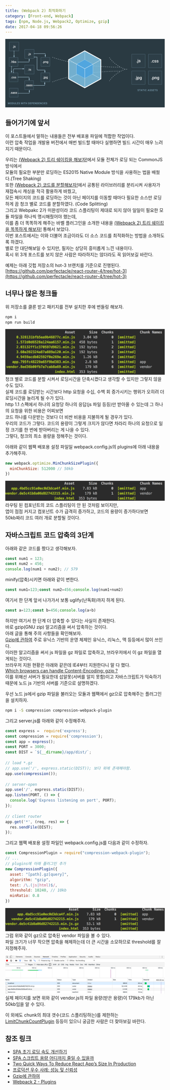 ```yaml
---
title: (Webpack 2) 최적화하기
category: [Front-end, Webpack]
tags: [npm, Node.js, Webpack2, Optimize, gzip]
date: 2017-04-18 09:56:26
---
```


![](/images/webpack2-optimize/thumb.png)

## 들어가기에 앞서
이 포스트들에서 말하는 내용들은 전부 배포용 파일에 적합한 작업이다.  
이런 압축 작업을 개발용 버전에서 매번 빌드할 때마다 실행하면 빌드 시간이 매우 느려지기 때문이다.

우리는 [(Webpack 2) 트리 쉐이킹을 해보자!](/2017/03/12/webpack2-tree-shaking/)에서 모듈 전체가 로딩 되는 CommonJS 방식에서  
모듈의 필요한 부분만 로딩하는 ES2015 Native Module 방식을 사용하는 법을 배웠다.(Tree Shaking)  
또한 [(Webpack 2) 코드를 분할해보자!](/2017/03/13/webpack2-code-splitting/)에서 공통된 라이브러리를 분리시켜 사용자가 재접속시 캐싱을 적극 활용하게 바꿨고,  
모든 페이지의 코드를 로딩하는 것이 아닌 페이지를 이동할 때마다 필요한 소스만 로딩하게 끔 청크 별로 코드를 분할하였다. (Code Splitting)  
그리고 Webpakc 2가 미완성이라 코드 스플리팅이 제대로 되지 않아 일일이 필요한 모듈 파일을 하나씩 명시해줬어야 했는데,  
이를 좀 더 똑똑하게 해주는 바벨 플러그인을 소개한 내용을 [(Webpack 2) 트리 쉐이킹을 똑똑하게 해보자!](/2017/04/12/webpack2-smart-tree-shaking/) 통해서 보았다.  
이번 포스트에서는 이와 더불어 조금이라도 더 소스 코드를 최적화하는 방법을 소개하도록 하겠다.  
별로 안 대단해보일 수 있지만, 필자는 상당히 흥미롭게 느낀 내용이다.  
혹시 위 3개 포스트를 보지 않은 사람은 따라하지는 않더라도 꼭 읽어보길 바란다.  

예제는 아래 깃헙 저장소의 hot-3 브랜치를 기준으로 진행된다.
[https://github.com/perfectacle/react-router-4/tree/hot-3](https://github.com/perfectacle/react-router-4/tree/hot-3)

## 너무나 많은 청크들
위 저장소를 클론 받고 패키지를 전부 설치한 후에 번들링 해보자.  
```bash
npm i
npm run build
```

![지금은 컴포넌트(페이지라고 생각)가 적어서 그렇지만 수백 개가 된다면 청크도 수백 개가 될 것이다](/images/webpack2-optimize/a-lot-chunks.png)  
청크 별로 코드를 분할 시켜서 로딩시간을 단축시켰다고 생각할 수 있지만 그렇지 않을 수도 있다.  
실제 코드를 로딩받는 시간보다 http 요청을 수십, 수백 회 증가시키는 행위가 오히려 더 로딩시간을 늘리게 될 수가 있다.  
http 1.1 스펙에서 하나의 요청당 하나의 응답(js 파일 등등)만 받아올 수 있는데 그 하나의 요청을 위한 비용은 어찌보면  
코드 하나를 다운받는 것보다 더 비싼 비용을 지불하게 될 경우가 있다.  
우리의 코드가 그렇다. 코드의 용량이 그렇게 크지가 않다면 차라리 하나의 요청으로 일정 크기를 한 번에 받아버리는 게 나을 수 있다.  
그렇다, 청크의 최소 용량을 정해주는 것이다.

아래와 같이 웹팩 배포용 설정 파일일 webpack.config.js의 plugins에 아래 내용을 추가해주자.  
```javascript
new webpack.optimize.MinChunkSizePlugin({
  minChunkSize: 512000 // 50kb
})
```
![라이브러리 청크 빼고는 코드 스플리팅이 되지 않았다.](/images/webpack2-optimize/min-chunks.png)  
라우팅 된 컴포넌트의 코드 스플리팅이 안 된 것처럼 보이지만,  
앱이 점점 커지고 컴포넌트 수가 급격히 증가하고, 코드의 용량이 증가하다보면  
50kb짜리 코드 여러 개로 분할될 것이다.

## 자바스크립트 코드 압축의 3단계
아래와 같은 코드를 짰다고 생각해보자.  
```javascript
const num1 = 123;
const num2 = 456;
console.log(num1 + num2); // 579
```

minify(압축)시키면 아래와 같이 변한다.
```javascript
const num1=123;const num2=456;console.log(num1+num2)
```

여기서 한 단계 앞서 나가가서 보통 uglify(난독화)까지 하게 된다.
```javascript
const a=123;const b=456;console.log(a+b)
```

하지만 여기서 한 단계 더 압축할 수 있다는 사실이 존재한다.  
바로 gzip(GNU zip) 알고리즘을 써서 압축하는 것이다.  
아래 글을 통해 주의 사항들을 확인해보자.  
[Gzip에 관하여](https://vnthf.github.io/blog/Front-Gzip%EC%97%90-%EA%B4%80%ED%95%98%EC%97%AC/)
주로 유닉스 기반의 운영 체제인 유닉스, 리눅스, 맥 등등에서 많이 쓰인다.  
이러한 알고리즘을 써서 js 파일을 gz 파일로 압축하고, 브라우저에서 이 gz 파일을 열게되는 것이다.  
브라우저 지원 현황은 아래와 같은데 IE4부터 지원한다니 말 다 했다.  
[Which browsers can handle Content-Encoding: gzip ?](http://schroepl.net/projekte/mod_gzip/browser.htm)  
이를 위해선 서버가 필요한데 섭알못(서버를 알지 못함)이고 자바스크립트가 익숙하기 때문에 노드 js 기반의 서버를 기준으로 설명하겠다.  

우선 노드 js에서 gzip 파일을 불러오는 모듈과 웹팩에서 gz으로 압축해주는 플러그인을 설치하자.  
```bash
npm i -S compression compression-webpack-plugin
```

그리고 server.js를 아래와 같이 수정해주자.  
```javascript
const express =  require('express');
const compression = require('compression');
const app = express();
const PORT = 3000;
const DIST = `${__dirname}/app/dist/`;

// load *.gz
// app.use('/', express.static(DIST)); 보다 위에 존재해야함.
app.use(compression());

// server-open
app.use('/', express.static(DIST));
app.listen(PORT, () => {
  console.log('Express listening on port', PORT);
});

// client router
app.get('*', (req, res) => {
  res.sendFile(DIST);
});
```

그리고 웹팩 배포용 설정 파일인 webpack.config.js를 다음과 같이 수정하자.  
```javascript
const CompressionPlugin = require("compression-webpack-plugin");
// ...
// plugins에 아래 플러그인 추가
new CompressionPlugin({
  asset: "[path].gz[query]",
  algorithm: "gzip",
  test: /\.(js|html)$/,
  threshold: 10240, // 10kb
  minRatio: 0.8
})
```
![](/images/webpack2-optimize/gz.png)  
그럼 위와 같이 gz으로 압축된 vendor 파일을 볼 수 있다.  
파일 크기가 너무 작으면 압축을 해제하는데 더 큰 시간을 소모하므로 threshold를 잘 지정해주자.  

![크롬 개발자 도구 네트워크 탭에서 본 결과](/images/webpack2-optimize/check-gz.png)  
실제 페이지를 보면 위와 같이 vendor.js의 파일 용량(받은 용량)이 179kb가 아닌 50kb임을 알 수 있다.  

이 외에도 chunk의 최대 갯수(코드 스플리팅하는)를 제한하는 [LimitChunkCountPlugin](https://webpack.js.org/plugins/limit-chunk-count-plugin/) 등등이 있으니 궁금한 사람은 더 찾아보길 바란다.

## 참조 링크
* [SPA 초기 로딩 속도 개선하기](https://medium.com/little-big-programming/spa-%EC%B4%88%EA%B8%B0-%EB%A1%9C%EB%94%A9-%EC%86%8D%EB%8F%84-%EA%B0%9C%EC%84%A0%ED%95%98%EA%B8%B0-9db137d25566)  
* [SPA 스크립트 용량 어디까지 줄일 수 있을까](https://medium.com/little-big-programming/spa-%EC%8A%A4%ED%81%AC%EB%A6%BD%ED%8A%B8-%EC%9A%A9%EB%9F%89-%EC%96%B4%EB%94%94%EA%B9%8C%EC%A7%80-%EC%A4%84%EC%9D%BC-%EC%88%98-%EC%9E%88%EC%9D%84%EA%B9%8C-69c7e05bb3b3)  
* [Two Quick Ways To Reduce React App’s Size In Production](https://medium.com/@rajaraodv/two-quick-ways-to-reduce-react-apps-size-in-production-82226605771a)  
* [프로덕션 우수 사례: 성능 및 신뢰성](http://expressjs.com/ko/advanced/best-practice-performance.html)  
* [Gzip에 관하여](https://vnthf.github.io/blog/Front-Gzip%EC%97%90-%EA%B4%80%ED%95%98%EC%97%AC/)  
* [Webpack 2 - Plugins](https://webpack.js.org/plugins/)
